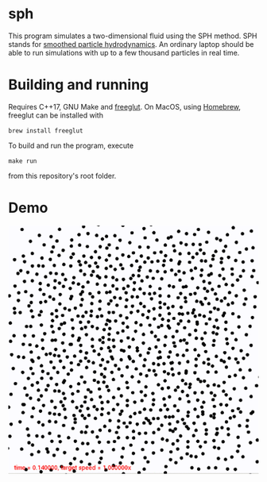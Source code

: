 # sph
This program simulates a two-dimensional fluid using the SPH method.
SPH stands for <a href="https://en.wikipedia.org/wiki/Smoothed-particle_hydrodynamics">smoothed particle hydrodynamics</a>.
An ordinary laptop should be able to run simulations with up to a few thousand particles in real time.

# Building and running

Requires C++17, GNU Make and <a href="http://freeglut.sourceforge.net">freeglut</a>.
On MacOS, using <a href="https://brew.sh">Homebrew</a>, freeglut can be installed with
```
brew install freeglut
```
To build and run the program, execute
```
make run
```
from this repository's root folder.

# Demo
<img src="toystar.gif" width="600">
